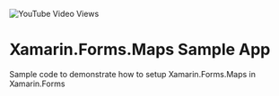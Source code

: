 ![YouTube Video Views](https://img.shields.io/youtube/views/rgOwa7TQvIU?style=social)

# Xamarin.Forms.Maps Sample App
Sample code to demonstrate how to setup Xamarin.Forms.Maps in Xamarin.Forms
